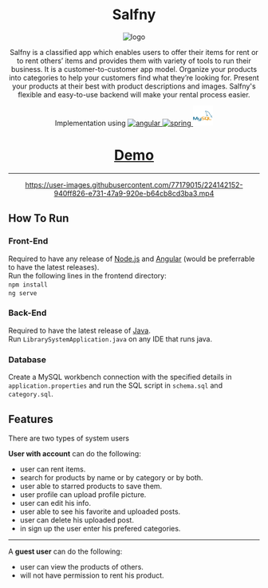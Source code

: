 <!-- markdownlint-configure-file {
  "MD013": {
    "code_blocks": false,
    "tables": false
  },
  "MD033": false,
  "MD041": false
} -->

<div align="center">
  
# Salfny 



![logo](https://user-images.githubusercontent.com/77025553/209586849-10f38728-ca0b-44da-83cc-23b1945aeb04.png)


Salfny is a classified app which enables users to offer their items for
rent or to rent others’ items and provides them with variety of tools to
run their business. It is a customer-to-customer app model. Organize
your products into categories to help your customers find what they’re
looking for. Present your products at their best with product
descriptions and images. Salfny's flexible and easy-to-use backend will
make your rental process easier.

Implementation using <a href="https://angular.io" target="_blank" rel="noreferrer"> <img src="https://angular.io/assets/images/logos/angular/angular.svg" alt="angular" width="40" height="40"/> <a href="https://spring.io/" target="_blank" rel="noreferrer"> <img src="https://www.vectorlogo.zone/logos/springio/springio-icon.svg" alt="spring" width="40" height="40"/> <a href="https://www.mysql.com/" target="_blank" rel="noreferrer"> <img src="https://raw.githubusercontent.com/devicons/devicon/master/icons/mysql/mysql-original-wordmark.svg" alt="mysql" width="40" height="40"/>

# Demo 
---
https://user-images.githubusercontent.com/77179015/224142152-940ff826-e731-47a9-920e-b64cb8cd3ba3.mp4

</div>


## How To Run
### Front-End
Required to have any release of [Node.js](https://nodejs.org/en/download/) and [Angular](https://angular.io/quick-start) (would be preferrable to have the latest releases).\
Run the following lines in the frontend directory:\
`npm install`\
`ng serve`
### Back-End
Required to have the latest release of [Java](https://www.java.com/en/download/).\
Run `LibrarySystemApplication.java` on any IDE that runs java.
### Database
Create a MySQL workbench connection with the specified details in `application.properties` and run the SQL script in `schema.sql` and `category.sql`.


## Features
There are two types of system users

**User with account** can do the following:
  - user can rent items.
  - search for products by name or by category or by both.
  - user able to starred products to save them.
  - user profile can upload profile picture.
  - user can edit his info.
  - user able to see his favorite and uploaded posts.
  - user can delete his uploaded post. 
  - in sign up the user enter his prefered categories.
  
---
A **guest user** can do the following:
  - user can view the products of others.
  - will not have permission to rent his product.


